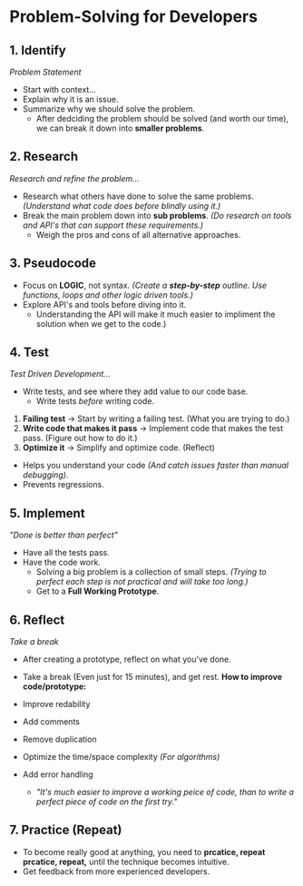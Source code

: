 # Problem-Solving for Developers
## 1. Identify
_Problem Statement_
- Start with context...
- Explain why it is an issue.
- Summarize why we should solve the problem.
  - After dedciding the problem should be solved (and worth our time), we can break it down into __smaller problems__.
## 2. Research
_Research and refine the problem..._
- Research what others have done to solve the same problems. _(Understand what code does before blindly using it.)_
- Break the main problem down into __sub problems__. _(Do research on tools and API's that can support these requirements.)_
  - Weigh the pros and cons of all alternative approaches.
## 3. Pseudocode
- Focus on __LOGIC__, not syntax. _(Create a __step-by-step__ outline. Use functions, loops and other logic driven tools.)_
- Explore API's and tools before diving into it.
  - Understanding the API will make it much easier to impliment the solution when we get to the code.)
## 4. Test
_Test Driven Development..._
- Write tests, and see where they add value to our code base.
  - Write tests _before_ writing code.
1. __Failing test__ -> Start by writing a failing test. (What you are trying to do.)
3. __Write code that makes it pass__ -> Implement code that makes the test pass. (Figure out how to do it.)
4. __Optimize it__ -> Simplify and optimize code. (Reflect)

- Helps you understand your code _(And catch issues faster than manual debugging)_.
- Prevents regressions.
## 5. Implement
_"Done is better than perfect"_
- Have all the tests pass.
- Have the code work.
  - Solving a big problem is a collection of small steps. _(Trying to perfect each step is not practical and will take too long.)_
  - Get to a __Full Working Prototype__.
## 6. Reflect
_Take a break_
- After creating a prototype, reflect on what you've done.
- Take a break (Even just for 15 minutes), and get rest.
__How to improve code/prototype:__
- Improve redability
- Add comments
- Remove duplication
- Optimize the time/space complexity _(For algorithms)_
- Add error handling

  - _"It's much easier to improve a working peice of code, than to write a perfect piece of code on the first try."_
## 7. Practice (Repeat)
- To become really good at anything, you need to __prcatice, repeat prcatice, repeat,__ until the technique becomes intuitive.
- Get feedback from more experienced developers.
